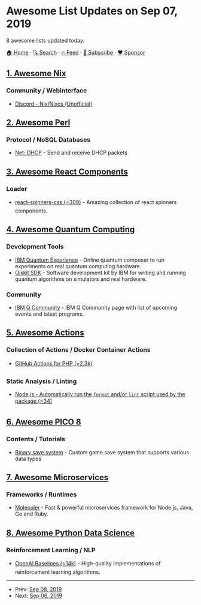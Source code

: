 # Awesome List Updates on Sep 07, 2019

8 awesome lists updated today.

[🏠 Home](/README.md) · [🔍 Search](https://www.trackawesomelist.com/search/) · [🔥 Feed](https://www.trackawesomelist.com/rss.xml) · [📮 Subscribe](https://trackawesomelist.us17.list-manage.com/subscribe?u=d2f0117aa829c83a63ec63c2f&id=36a103854c) · [❤️  Sponsor](https://github.com/sponsors/theowenyoung)



## [1. Awesome Nix](/content/nix-community/awesome-nix/README.md)

### Community / Webinterface

*   [Discord - Nix/Nixos (Unofficial)](https://discord.gg/BMUCQx6)

## [2. Awesome Perl](/content/hachiojipm/awesome-perl/README.md)

### Protocol / NoSQL Databases

*   [Net::DHCP](https://metacpan.org/pod/Net::DHCP) - Send and receive DHCP packets

## [3. Awesome React Components](/content/brillout/awesome-react-components/README.md)

### Loader

*   [react-spinners-css (⭐309)](https://github.com/JoshK2/react-spinners-css) - Amazing collection of react spinners components.

## [4. Awesome Quantum Computing](/content/desireevl/awesome-quantum-computing/README.md)

### Development Tools

*   [IBM Quantum Experience](https://quantum-computing.ibm.com) - Online quantum composer to run experiments on real quantum computing hardware.
*   [Qiskit SDK](https://qiskit.org) - Software development kit by IBM for writing and running quantum algorithms on simulators and real hardware.

### Community

*   [IBM Q Community](https://community.qiskit.org/) - IBM Q Community page with list of upcoming events and latest programs.

## [5. Awesome Actions](/content/sdras/awesome-actions/README.md)

### Collection of Actions / Docker Container Actions

*   [GitHub Actions for PHP (⭐2.3k)](https://github.com/shivammathur/setup-php)

### Static Analysis / Linting

*   [Node.js - Automatically run the `format` and/or `lint` script used by the package (⭐34)](https://github.com/MarvinJWendt/run-node-formatter)

## [6. Awesome PICO 8](/content/pico-8/awesome-PICO-8/README.md)

### Contents / Tutorials

*   [Binary save system](https://ultiman3rd.wordpress.com/2018/02/01/pico-8-binary-save-system/) - Custom game save system that supports various data types

## [7. Awesome Microservices](/content/mfornos/awesome-microservices/README.md)

### Frameworks / Runtimes

*   [Moleculer](http://moleculer.services/) - Fast & powerful microservices framework for Node.js, Java, Go and Ruby.

## [8. Awesome Python Data Science](/content/krzjoa/awesome-python-data-science/README.md)

### Reinforcement Learning / NLP

*   [OpenAI Baselines (⭐14k)](https://github.com/openai/baselines) - High-quality implementations of reinforcement learning algorithms.

---

- Prev: [Sep 08, 2019](/content/2019/09/08/README.md)
- Next: [Sep 06, 2019](/content/2019/09/06/README.md)